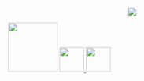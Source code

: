 <p align="center">

  <img src="https://capsule-render.vercel.app/api?text=Hey Everyone!🕹️&animation=fadeIn&type=waving&color=gradient&height=100"/>

</p>
<img height= "100" width="100" src="https://media.giphy.com/media/pbcJfes1vGIMM/giphy.gif">

<a href="https://www.instagram.com/reveeerie_/">

  <img height="50" src="https://user-images.githubusercontent.com/46517096/166974368-9798f39f-1f46-499c-b14e-81f0a3f83a06.png"/>

</a>

<a href="https://www.facebook.com/cjhay1349/">
<img height= "50" src="https://www.iconfinder.com/icons/5365678/fb_facebook_facebook_logo_icon/">

</a>










